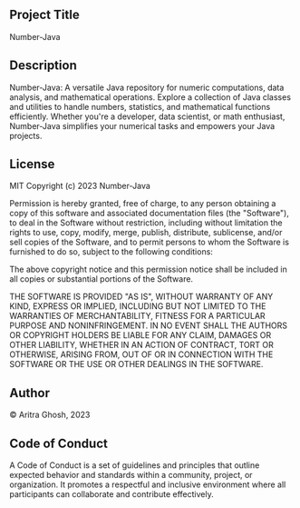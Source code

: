 ## Project Title
Number-Java

## Description
Number-Java: A versatile Java repository for numeric computations, data analysis, and mathematical operations. Explore a collection of Java classes and utilities to handle numbers, statistics, and mathematical functions efficiently. Whether you're a developer, data scientist, or math enthusiast, Number-Java simplifies your numerical tasks and empowers your Java projects.

## License
MIT
Copyright (c) 2023 Number-Java

Permission is hereby granted, free of charge, to any person obtaining
a copy of this software and associated documentation files (the
"Software"), to deal in the Software without restriction, including
without limitation the rights to use, copy, modify, merge, publish,
distribute, sublicense, and/or sell copies of the Software, and to
permit persons to whom the Software is furnished to do so, subject to
the following conditions:

The above copyright notice and this permission notice shall be
included in all copies or substantial portions of the Software.

THE SOFTWARE IS PROVIDED "AS IS", WITHOUT WARRANTY OF ANY KIND,
EXPRESS OR IMPLIED, INCLUDING BUT NOT LIMITED TO THE WARRANTIES OF
MERCHANTABILITY, FITNESS FOR A PARTICULAR PURPOSE AND
NONINFRINGEMENT. IN NO EVENT SHALL THE AUTHORS OR COPYRIGHT HOLDERS BE
LIABLE FOR ANY CLAIM, DAMAGES OR OTHER LIABILITY, WHETHER IN AN ACTION
OF CONTRACT, TORT OR OTHERWISE, ARISING FROM, OUT OF OR IN CONNECTION
WITH THE SOFTWARE OR THE USE OR OTHER DEALINGS IN THE SOFTWARE.

## Author
© Aritra Ghosh, 2023

## Code of Conduct
A Code of Conduct is a set of guidelines and principles that outline expected behavior and standards within a community, project, or organization. It promotes a respectful and inclusive environment where all participants can collaborate and contribute effectively. 
